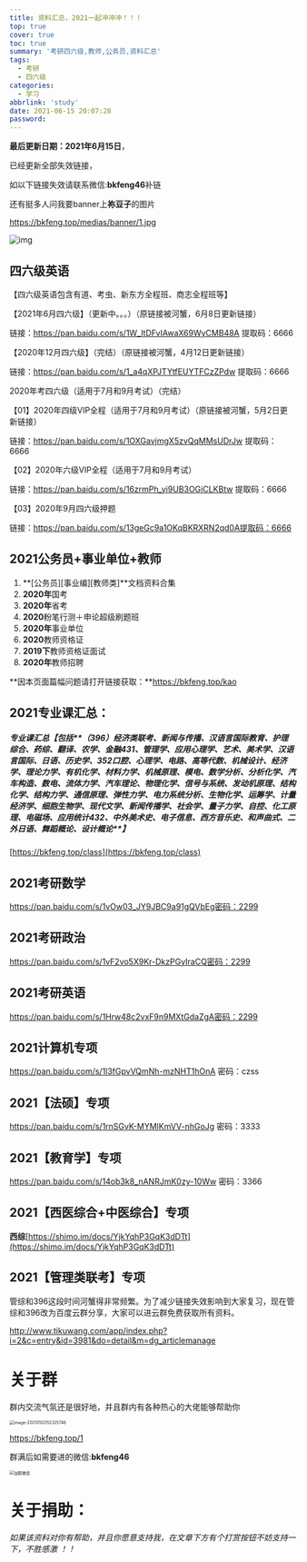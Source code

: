 ```yaml
---
title: 资料汇总，2021一起冲冲冲！！！
top: true
cover: true
toc: true
summary: '考研四六级,教师,公务员,资料汇总'
tags:
  - 考研
  - 四六级
categories:
  - 学习
abbrlink: 'study'
date: 2021-06-15 20:07:28
password:
---
```




**最后更新日期：2021年6月15日**，

已经更新全部失效链接，

如以下链接失效请联系微信:**bkfeng46**补链

 还有挺多人问我要banner上**祢豆子**的图片

https://bkfeng.top/medias/banner/1.jpg

![img](https://i.loli.net/2021/06/21/NtZX4oCqsALr7mb.jpg)



## **四六级英语**

【四六级英语包含有道、考虫、新东方全程班、商志全程班等】

【2021年6月四六级】（更新中。。。）（原链接被河蟹，6月8日更新链接）


链接：https://pan.baidu.com/s/1W_ltDFvIAwaX69WyCMB48A 提取码：6666


【2020年12月四六级】（完结）（原链接被河蟹，4月12日更新链接）


链接：https://pan.baidu.com/s/1_a4qXPJTYtfEUYTFCzZPdw 提取码：6666 

2020年考四六级（适用于7月和9月考试）（完结）

【01】2020年四级VIP全程（适用于7月和9月考试）（原链接被河蟹，5月2日更新链接）

链接：https://pan.baidu.com/s/1OXGavjmgX5zvQqMMsUDrJw 提取码：6666 

【02】2020年六级VIP全程（适用于7月和9月考试）


链接：https://pan.baidu.com/s/16zrmPh_yi9UB3OGiCLKBtw 提取码：6666 

【03】2020年9月四六级押题

链接：https://pan.baidu.com/s/13geGc9a1OKqBKRXRN2qd0A提取码：6666 



## 2021公务员+事业单位+教师
1. **[公务员][事业编][教师类]**文档资料合集
2. **2020年**国考
3. **2020年**省考
4. **2020**粉笔行测＋申论超级刷题班
5. **2020年**事业单位
6. **2020**教师资格证
7. **2019下**教师资格证面试
8. **2020年**教师招聘

**因本页面篇幅问题请打开链接获取：**https://bkfeng.top/kao



## **2021专业课汇总：**

##### **专业课汇总**【包括**（396）经济类联考、新闻与传播、汉语言国际教育、护理综合、药综、翻译、农学、金融431、管理学、应用心理学、艺术、美术学、汉语言国际、日语、历史学、352口腔、心理学、电路、高等代数、机械设计、经济学、理论力学、有机化学、材料力学、机械原理、模电、数学分析、分析化学、汽车构造、数电、流体力学、汽车理论、物理化学、信号与系统、发动机原理、结构化学、结构力学、通信原理、弹性力学、电力系统分析、生物化学、运筹学、计量经济学、细胞生物学、现代文学、新闻传播学、社会学、量子力学、自控、化工原理、电磁场、应用统计432、中外美术史、电子信息、西方音乐史、和声曲式、二外日语、舞蹈概论、设计概论**】

[https://bkfeng.top/class](https://bkfeng.top/class)



## **2021考研数学**

https://pan.baidu.com/s/1vOw03_JY9JBC9a91gQVbEg密码：2299



## **2021考研政治**

https://pan.baidu.com/s/1vF2vo5X9Kr-DkzPGyIraCQ密码：2299



## **2021考研英语**

https://pan.baidu.com/s/1Hrw48c2vxF9n9MXtGdaZgA密码：2299



## **2021计算机专项**

https://pan.baidu.com/s/1l3fGpvVQmNh-mzNHT1hOnA
密码：czss



## **2021【法硕】专项**

https://pan.baidu.com/s/1rnSGvK-MYMlKmVV-nhGoJg
密码：3333



## **2021【教育学】专项**

https://pan.baidu.com/s/14ob3k8_nANRJmK0zy-10Ww
密码：3366



## **2021【西医综合+中医综合】专项**

**西综**[https://shimo.im/docs/YjkYqhP3GqK3dDTt](https://shimo.im/docs/YjkYqhP3GqK3dDTt)



## **2021【管理类联考】专项**

管综和396这段时间河蟹得非常频繁。为了减少链接失效影响到大家复习，现在管综和396改为百度云群分享，大家可以进云群免费获取所有资料。

http://www.tikuwang.com/app/index.php?i=2&c=entry&id=3981&do=detail&m=dg_articlemanage





# **关于群**
群内交流气氛还是很好地，并且群内有各种热心的大佬能够帮助你

<img src="https://i.loli.net/2021/01/02/HYBcazNOtg5XVe6.png" alt="image-20210102152325746" style="zoom: 50%;" /> 

https://bkfeng.top/1



群满后如需要进的微信:**bkfeng46**

<img src="https://i.loli.net/2021/01/02/dnLRtZJhMgq4scl.png" alt="加群微信" style="zoom: 50%;" />







# **关于捐助：**

###### 如果该资料对你有帮助，并且你愿意支持我，在文章下方有个打赏按钮不妨支持一下，不胜感激 ！！

